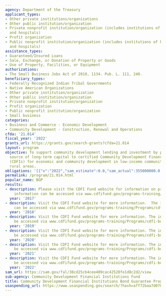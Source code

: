 ```yaml
---
agency: Department of the Treasury
applicant_types:
- Other private institutions/organizations
- Other public institution/organization
- Private nonprofit institution/organization (includes institutions of higher education
  and hospitals)
- Profit organization
- Public nonprofit institution/organization (includes institutions of higher education
  and hospitals)
assistance_types:
- Guaranteed/Insured Loans
- Sale, Exchange, or Donation of Property or Goods
- Use of Property, Facilities, or Equipment
authorizations:
- The Small Business Jobs Act of 2010, 1134. Pub. L. 111, 240.
beneficiary_types:
- Federally Recognized Indian Tribal Governments
- Native American Organizations
- Other private institution/organization
- Other public institution/organization
- Private nonprofit institution/organization
- Profit organization
- Public nonprofit institution/organization
- Small business
categories:
- Business and Commerce - Economic Development
- Community Development - Construction, Renewal and Operations
cfda: '21.014'
fiscal_year: '2022'
grants_url: https://grants.gov/search-grants?cfda=21.014
layout: program
objective: To support community development lending and investment by providing a
  source of long-term capital to certified Community Development Financial Institutions
  (CDFIs) for economic and community development in low-income communities and underserved
  rural areas.
obligations: '[{"x":"2022","sam_estimate":0.0,"sam_actual":355000000.0,"usa_spending_actual":0.0},{"x":"2023","sam_estimate":400000000.0,"sam_actual":0.0,"usa_spending_actual":0.0},{"x":"2024","sam_estimate":500000000.0,"sam_actual":0.0,"usa_spending_actual":0.0}]'
permalink: /program/21.014.html
popular_name: BGP
results:
- description: Please visit the CDFI Fund website for information on program accomplishments.  The
    information can be accessed via www.cdfifund.gov/programs-training/Programs/cdfi-bond.
  year: '2017'
- description: Visit the CDFI Fund website for more information.  The information
    can be accessed via www.cdfifund.gov/programs-training/Programs/cdfi-bond.
  year: '2018'
- description: Visit the CDFI Fund website for more information. The information can
    be accessed via www.cdfifund.gov/programs-training/Programs/cdfi-bond.
  year: '2019'
- description: Visit the CDFI Fund website for more information. The information can
    be accessed via www.cdfifund.gov/programs-training/Programs/cdfi-bond.
  year: '2020'
- description: Visit the CDFI Fund website for more information. The information can
    be accessed via www.cdfifund.gov/programs-training/Programs/cdfi-bond.
  year: '2021'
- description: Visit the CDFI Fund website for more information. The information can
    be accessed via www.cdfifund.gov/programs-training/Programs/cdfi-bond.
  year: '2022'
sam_url: https://sam.gov/fal/38cd25cb4cee409cac42528fe1d8c2d2/view
sub-agency: Community Development Financial Institutions Fund
title: Community Development Financial Institutions Bond Guarantee Program
usaspending_url: https://www.usaspending.gov/search/?hash=aff72baa7d07073a7092b05022a89da3
---
```


